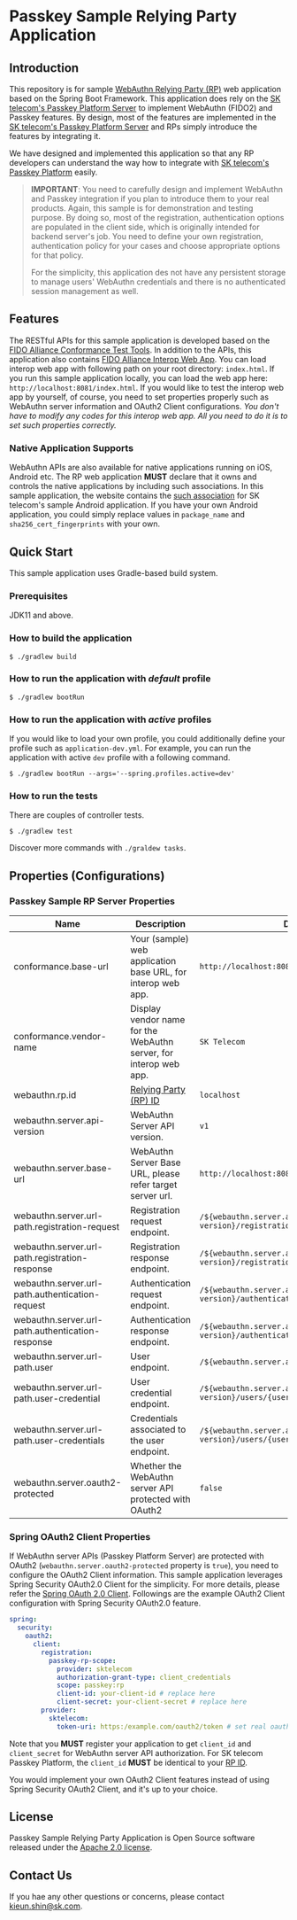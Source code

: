 # Passkey Sample Relying Party Application

## Introduction

This repository is for sample [WebAuthn Relying Party (RP)](https://w3c.github.io/webauthn/#webauthn-relying-party) web application based on the Spring Boot Framework.
This application does rely on the [SK telecom's Passkey Platform Server](https://passkey.daplatform.kr/docs/api.html) to implement WebAuthn (FIDO2) and Passkey features.
By design, most of the features are implemented in the [SK telecom's Passkey Platform Server](https://passkey.daplatform.kr/docs/api.html) and RPs simply introduce the features by integrating it.

We have designed and implemented this application so that any RP developers can understand the way how to integrate with [SK telecom's Passkey Platform](https://passkey.daplatform.kr/docs/api.html) easily.
> **IMPORTANT**: You need to carefully design and implement WebAuthn and Passkey integration if you plan to introduce them to your real products.
> Again, this sample is for demonstration and testing purpose. By doing so, most of the registration, authentication options are populated in the client side,
> which is originally intended for backend server's job. You need to define your own registration, authentication policy for your cases and choose appropriate options for that policy. 
> 
> For the simplicity, this application des not have any persistent storage to manage users' WebAuthn credentials and there is no authenticated session management as well.

## Features

The RESTful APIs for this sample application is developed based on the [FIDO Alliance Conformance Test Tools](https://github.com/fido-alliance/conformance-test-tools-resources).
In addition to the APIs, this application also contains [FIDO Alliance Interop Web App](https://github.com/fido-alliance/fido2-interop-webapp).
You can load interop web app with following path on your root directory: `index.html`. If you run this sample application locally, you can load the web app here: `http://localhost:8081/index.html`.
If you would like to test the interop web app by yourself, of course, you need to set properties properly such as WebAuthn server information and OAuth2 Client configurations.
_You don't have to modify any codes for this interop web app. All you need to do it is to set such properties correctly._

### Native Application Supports

WebAuthn APIs are also available for native applications running on iOS, Android etc. The RP web application **MUST** declare that it owns and controls the native applications by including such associations.
In this sample application, the website contains the [such association](src/main/resources/static/.well-known/assetlinks.json) for SK telecom's sample Android application.
If you have your own Android application, you could simply replace values in `package_name` and `sha256_cert_fingerprints` with your own.

## Quick Start

This sample application uses Gradle-based build system. 

### Prerequisites

JDK11 and above.

### How to build the application

```shell
$ ./gradlew build
```

### How to run the application with _default_ profile

```shell
$ ./gradlew bootRun
```

### How to run the application with _active_ profiles

If you would like to load your own profile, you could additionally define your profile such as `application-dev.yml`.
For example, you can run the application with active `dev` profile with a following command.

```shell
$ ./gradlew bootRun --args='--spring.profiles.active=dev'
```

### How to run the tests

There are couples of controller tests.
```shell
$ ./gradlew test
```
Discover more commands with `./graldew tasks`.

## Properties (Configurations)

### Passkey Sample RP Server Properties

| Name                                             | Description                                                       | Default Value                                                               |
|--------------------------------------------------|-------------------------------------------------------------------|-----------------------------------------------------------------------------|
| conformance.base-url                             | Your (sample) web application base URL, for interop web app.      | `http://localhost:8081`                                                     |
| conformance.vendor-name                          | Display vendor name for the WebAuthn server, for interop web app. | `SK Telecom`                                                                |
| webauthn.rp.id                                   | [Relying Party (RP) ID](https://w3c.github.io/webauthn/#rp-id)    | `localhost`                                                                 |
| webauthn.server.api-version                      | WebAuthn Server API version.                                      | `v1`                                                                        |
| webauthn.server.base-url                         | WebAuthn Server Base URL, please refer target server url.         | `http://localhost:8080`                                                     |
| webauthn.server.url-path.registration-request    | Registration request endpoint.                                    | `/${webauthn.server.api-version}/registration/request`                      |
| webauthn.server.url-path.registration-response   | Registration response endpoint.                                   | `/${webauthn.server.api-version}/registration/response`                     |
| webauthn.server.url-path.authentication-request  | Authentication request endpoint.                                  | `/${webauthn.server.api-version}/authentication/request`                    |
| webauthn.server.url-path.authentication-response | Authentication response endpoint.                                 | `/${webauthn.server.api-version}/authentication/response`                   |
| webauthn.server.url-path.user                    | User endpoint.                                                    | `/${webauthn.server.api-version}/users/{userId}`                            |
| webauthn.server.url-path.user-credential         | User credential endpoint.                                         | `/${webauthn.server.api-version}/users/{userId}/credentials/{credentialId}` |
| webauthn.server.url-path.user-credentials        | Credentials associated to the user endpoint.                      | `/${webauthn.server.api-version}/users/{userId}/credentials`                |
| webauthn.server.oauth2-protected                 | Whether the WebAuthn server API protected with OAuth2             | `false`                                                                     |

### Spring OAuth2 Client Properties

If WebAuthn server APIs (Passkey Platform Server) are protected with OAuth2 (`webauthn.server.oauth2-protected` property is `true`), you need to configure the OAuth2 Client information.
This sample application leverages Spring Security OAuth2.0 Client for the simplicity.
For more details, please refer the [Spring OAuth 2.0 Client](https://docs.spring.io/spring-security/reference/reactive/oauth2/client/index.html).
Followings are the example OAuth2 Client configuration with Spring Security OAuth2.0 feature.

```yaml
spring:
  security:
    oauth2:
      client:
        registration:
          passkey-rp-scope:
            provider: sktelecom
            authorization-grant-type: client_credentials
            scope: passkey:rp
            client-id: your-client-id # replace here
            client-secret: your-client-secret # replace here
        provider:
          sktelecom:
            token-uri: https:/example.com/oauth2/token # set real oauth2 server token endpoint uri
```

Note that you **MUST** register your application to get `client_id` and `client_secret` for WebAuthn server API authorization.
For SK telecom Passkey Platform, the `client_id` **MUST** be identical to your [RP ID](https://w3c.github.io/webauthn/#rp-id).

You would implement your own OAuth2 Client features instead of using Spring Security OAuth2 Client, and it's up to your choice.

## License

Passkey Sample Relying Party Application is Open Source software released under
the [Apache 2.0 license](http://www.apache.org/licenses/LICENSE-2.0.html).

## Contact Us

If you hae any other questions or concerns, please contact [kieun.shin@sk.com](mailto:kieun.shin@sk.com).
